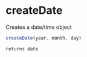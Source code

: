 # createDate

Creates a date/time object

```javascript
createDate(year, month, day)
```

```javascript
returns date
```
